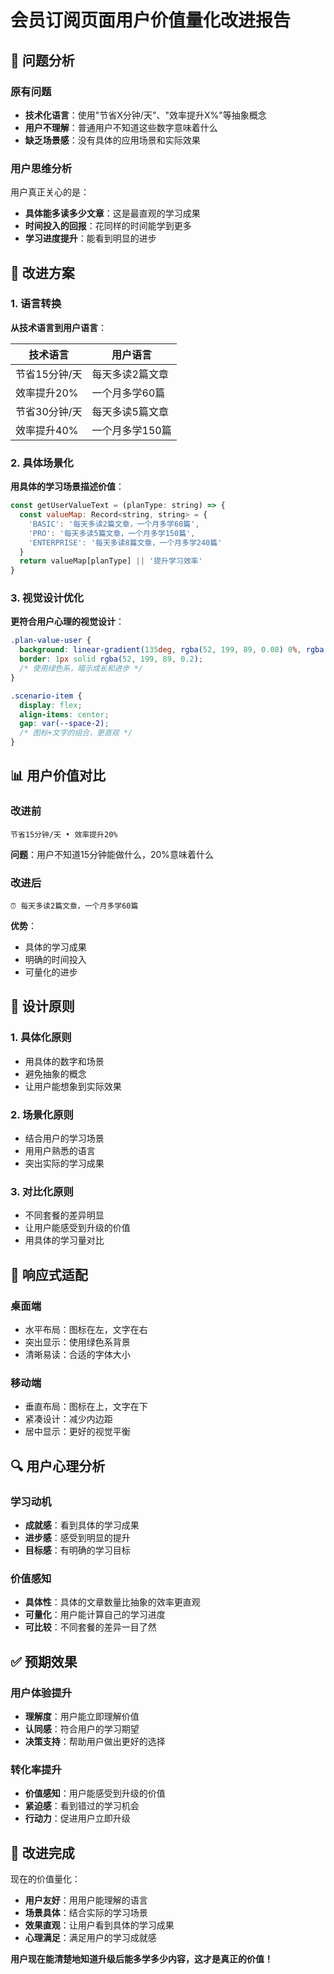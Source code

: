 # 会员订阅页面用户价值量化改进报告

## 🎯 问题分析

### 原有问题
- **技术化语言**：使用"节省X分钟/天"、"效率提升X%"等抽象概念
- **用户不理解**：普通用户不知道这些数字意味着什么
- **缺乏场景感**：没有具体的应用场景和实际效果

### 用户思维分析
用户真正关心的是：
- **具体能多读多少文章**：这是最直观的学习成果
- **时间投入的回报**：花同样的时间能学到更多
- **学习进度提升**：能看到明显的进步

## 🔄 改进方案

### 1. 语言转换
**从技术语言到用户语言**：

| 技术语言 | 用户语言 |
|---------|---------|
| 节省15分钟/天 | 每天多读2篇文章 |
| 效率提升20% | 一个月多学60篇 |
| 节省30分钟/天 | 每天多读5篇文章 |
| 效率提升40% | 一个月多学150篇 |

### 2. 具体场景化
**用具体的学习场景描述价值**：

```javascript
const getUserValueText = (planType: string) => {
  const valueMap: Record<string, string> = {
    'BASIC': '每天多读2篇文章，一个月多学60篇',
    'PRO': '每天多读5篇文章，一个月多学150篇',
    'ENTERPRISE': '每天多读8篇文章，一个月多学240篇'
  }
  return valueMap[planType] || '提升学习效率'
}
```

### 3. 视觉设计优化
**更符合用户心理的视觉设计**：

```css
.plan-value-user {
  background: linear-gradient(135deg, rgba(52, 199, 89, 0.08) 0%, rgba(0, 122, 255, 0.05) 100%);
  border: 1px solid rgba(52, 199, 89, 0.2);
  /* 使用绿色系，暗示成长和进步 */
}

.scenario-item {
  display: flex;
  align-items: center;
  gap: var(--space-2);
  /* 图标+文字的组合，更直观 */
}
```

## 📊 用户价值对比

### 改进前
```
节省15分钟/天 • 效率提升20%
```
**问题**：用户不知道15分钟能做什么，20%意味着什么

### 改进后
```
⏰ 每天多读2篇文章，一个月多学60篇
```
**优势**：
- 具体的学习成果
- 明确的时间投入
- 可量化的进步

## 🎨 设计原则

### 1. 具体化原则
- 用具体的数字和场景
- 避免抽象的概念
- 让用户能想象到实际效果

### 2. 场景化原则
- 结合用户的学习场景
- 用用户熟悉的语言
- 突出实际的学习成果

### 3. 对比化原则
- 不同套餐的差异明显
- 让用户能感受到升级的价值
- 用具体的学习量对比

## 📱 响应式适配

### 桌面端
- 水平布局：图标在左，文字在右
- 突出显示：使用绿色系背景
- 清晰易读：合适的字体大小

### 移动端
- 垂直布局：图标在上，文字在下
- 紧凑设计：减少内边距
- 居中显示：更好的视觉平衡

## 🔍 用户心理分析

### 学习动机
- **成就感**：看到具体的学习成果
- **进步感**：感受到明显的提升
- **目标感**：有明确的学习目标

### 价值感知
- **具体性**：具体的文章数量比抽象的效率更直观
- **可量化**：用户能计算自己的学习进度
- **可比较**：不同套餐的差异一目了然

## ✅ 预期效果

### 用户体验提升
- **理解度**：用户能立即理解价值
- **认同感**：符合用户的学习期望
- **决策支持**：帮助用户做出更好的选择

### 转化率提升
- **价值感知**：用户能感受到升级的价值
- **紧迫感**：看到错过的学习机会
- **行动力**：促进用户立即升级

## 🎉 改进完成

现在的价值量化：
- **用户友好**：用用户能理解的语言
- **场景具体**：结合实际的学习场景
- **效果直观**：让用户看到具体的学习成果
- **心理满足**：满足用户的学习成就感

**用户现在能清楚地知道升级后能多学多少内容，这才是真正的价值！**
